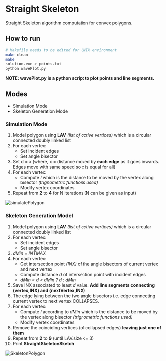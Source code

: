 # Straight Skeleton
Straight Skeleton algorithm computation for convex polygons. 

## How to run
```bash
# Makefile needs to be edited for UNIX environment
make clean
make
solution.exe > points.txt
python wavePlot.py
```

**NOTE: wavePlot.py is a python script to plot points and line segments.**

## Modes
- Simulation Mode
- Skeleton Generation Mode

### Simulation Mode
1. Model polygon using **LAV** _(list of active vertices)_ which is a circular connected doubly linked list
2. For each vertex:
    - Set incident edges
    - Set angle bisector
3. Set d = _x_ (where, x = distance moved by **each edge** as it goes inwards. Edges move with same speed so _x_ is equal for all)
4. For each vertex:
    - Compute _l_ which is the distance to be moved by the vertex along bisector _(trignometric functions used)_
    - Modify vertex coordinates
6. Repeat from **2** to **4** for N iterations (N can be given as input)

![simulatePolygon](https://github.com/addy4/StraightSkeleton/assets/42651751/57cd6ef9-6a83-4dff-ba68-ddd27ff5f7c8)

### Skeleton Generation Model
1. Model polygon using **LAV** _(list of active vertices)_ which is a circular connected doubly linked list
2. For each vertex:
    - Set incident edges
    - Set angle bisector
3. _dMin = INTMAX_
4. For each vertex:
    - Get intersection point _(INX)_ of the angle bisectors of current vertex and next vertex
    - Compute distance _d_ of intersection point with incident edges
    - _dMin = d < dMin ? d : dMin_
4. Save INX associated to least _d_ value. **Add line segments connecting (vertex,INX) and (nextVertex,INX)**
6. The edge lying between the two angle bisectors i.e. edge connecting current vertex to next vertex COLLAPSES.  
7. For each vertex:
    - Compute _l_ according to _dMin_ which is the distance to be moved by the vertex along bisector _(trignometric functions used)_
    - Modify vertex coordinates
8. Remove the coinciding vertices (of collapsed edges) **leaving just one of them**
9. Repeat from **2** to **9** (until LAV.size <= 3)
10. Print **StraightSkeletonSketch**  
  
![SkeletonPolygon](https://github.com/addy4/StraightSkeleton/assets/42651751/705f4711-aba4-4425-8430-b670f91914d8)


